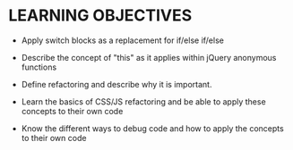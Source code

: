 # LEARNING OBJECTIVES

* Apply switch blocks as a replacement for if/else if/else

* Describe the concept of "this" as it applies within jQuery anonymous functions

* Define refactoring and describe why it is important.

* Learn the basics of CSS/JS refactoring and be able to apply these concepts to their own code

* Know the different ways to debug code and how to apply the concepts to their own code
